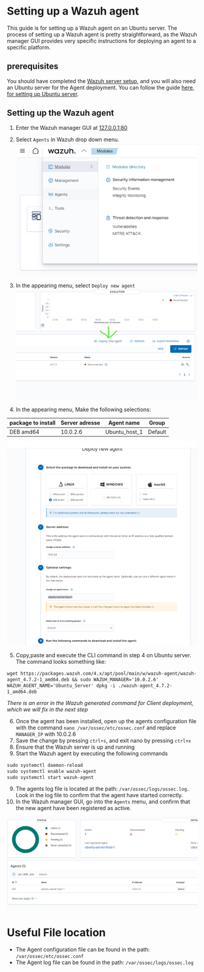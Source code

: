 # Setting up a Wazuh agent
This guide is for setting up a Wazuh agent on an Ubuntu server. The process of setting up a Wazuh agent is pretty straightforward, as the Wazuh manager GUI provides very specific instructions for deploying an agent to a specific platform.

## prerequisites
You should have completed the [Wazuh server setup](./WazuhServerSetup.md), and you will also need an Ubuntu server for the Agent deployment.
You can follow the guide [here, for setting up Ubuntu server](./EnvironmentSetup.md#setting-up-ubuntu-server-vm).

## Setting up the Wazuh agent

1. Enter the Wazuh manager GUI at [127.0.0.1:80](https://127.0.0.1:80)
2. Select `Agents` in Wazuh drop down menu.
![Alt text](./WazuhAgentSetup/WazuhDropDownMenu.png)
  
3. In the appearing menu, select `Deploy new agent`
 ![Alt text](./WazuhAgentSetup/DeployNewAgent.png)
   
4. In the appearing menu, Make the following selections:
    
 | package to install | Server adresse | Agent name    | Group |  
 | ----------- | -------- | ---------- | --------- |  
 | DEB amd64 | 10.0.2.6  | Ubuntu_host_1 | Default |  
   
 ![Alt text](./WazuhAgentSetup/WazuhAgentAttributes.png)  
   
5. Copy,paste and execute the CLI command in step 4 on Ubuntu server. The command looks something like:
  
```
wget https://packages.wazuh.com/4.x/apt/pool/main/w/wazuh-agent/wazuh-agent_4.7.2-1_amd64.deb && sudo WAZUH_MANAGER='10.0.2.6' WAZUH_AGENT_NAME='Ubuntu_Server' dpkg -i ./wazuh-agent_4.7.2-1_amd64.deb
```  
_There is an error in the Wazuh generated command for Client deployment, which we will fix in the next step_  
  
6. Once the agent has been installed, open up the agents configuration file with the command `nano /var/ossec/etc/ossec.conf` and replace `MANAGER_IP` with 10.0.2.6
7. Save the change by pressing `ctrl+s`, and exit nano by pressing `ctrl+x`
8. Ensure that the Wazuh server is up and running
9. Start the Wazuh agent by executing the following commands  
  
```
sudo systemctl daemon-reload
sudo systemctl enable wazuh-agent
sudo systemctl start wazuh-agent
```  
  
9. The agents log file is located at the path: `/var/ossec/logs/ossec.log`. Look in the log file to confirm that the agent have started correctly.
10. In the Wazuh manager GUI, go into the `Agents` menu, and confirm that the new agent have been registered as active.  
  
![Alt text](./WazuhAgentSetup/activeAgent.png)  

# Useful File location
  
- The Agent configuration file can be found in the path: `/var/ossec/etc/ossec.conf`
- The Agent log file can be found in the path: `/var/ossec/logs/ossec.log`
